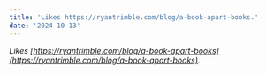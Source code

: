 ```yaml
---
title: 'Likes https://ryantrimble.com/blog/a-book-apart-books.'
date: '2024-10-13'
---
```


_Likes [https://ryantrimble.com/blog/a-book-apart-books](https://ryantrimble.com/blog/a-book-apart-books)._
